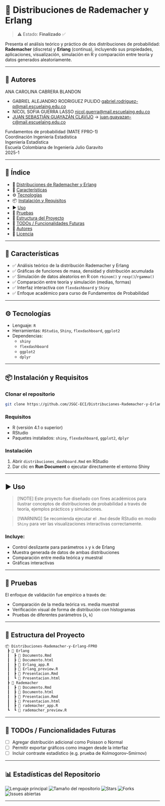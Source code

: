# 📌 Distribuciones de Rademacher y Erlang

> ⚠️ Estado: **Finalizado** ✅

Presenta el análisis teórico y práctico de dos distribuciones de probabilidad: **Rademacher** (discreta) y **Erlang** (continua), incluyendo sus propiedades, aplicaciones, visualización, simulación en R y comparación entre teoría y datos generados aleatoriamente.

---

## 👥 Autores
ANA CAROLINA CABRERA BLANDON

- GABRIEL ALEJANDRO RODRIGUEZ PULIDO [gabriel.rodriguez-p@mail.escuelaing.edu.co](mailto:gabriel.rodriguez-p@mail.escuelaing.edu.co)
- NICOL SOFIA GUERRA LASSO [nicol.guerra@mail.escuelaing.edu.co](mailto:nicol.guerra@mail.escuelaing.edu.co)
- [JUAN SEBASTIÁN GUAYAZÁN CLAVIJO](https://github.com/JSGC-ECI) → [juan.guayazan-c@mail.escuelaing.edu.co](mailto:juan.guayazan-c@mail.escuelaing.edu.co)

Fundamentos de probabilidad (MATE FPRO-1)     
Coordinación Ingeniería Estadística     
Ingeniería Estadística    
Escuela Colombiana de Ingeniería Julio Garavito    
2025-1

---

## 🧠 Índice

- 📌 [Distribuciones de Rademacher y Erlang](#-distribuciones-de-rademacher-y-erlang)
- 🚀 [Características](#-características)
- ⚙️ [Tecnologías](#️-tecnologías)
- 📦 [Instalación y Requisitos](#-instalación-y-requisitos)
- ▶️ [Uso](#️-uso)
- 🧪 [Pruebas](#-pruebas)
- 📁 [Estructura del Proyecto](#-estructura-del-proyecto)
- 📌 [TODOs / Funcionalidades Futuras](#-todos--funcionalidades-futuras)
- 👥 [Autores](#-autores)
- 📄 [Licencia](#-licencia)

---

## 🚀 Características

- ✅ Análisis teórico de la distribución Rademacher y Erlang
- ✅ Gráficas de funciones de masa, densidad y distribución acumulada
- ✅ Simulación de datos aleatorios en R con `rbinom()` y `rexp()`/`rgamma()`
- ✅ Comparación entre teoría y simulación (medias, formas)
- ✅ Interfaz interactiva con `flexdashboard` y `Shiny`
- ✅ Enfoque académico para curso de Fundamentos de Probabilidad

---

## ⚙️ Tecnologías

- Lenguaje: `R`
- Herramientas: `RStudio`, `Shiny`, `flexdashboard`, `ggplot2`
- Dependencias:
  - `shiny`
  - `flexdashboard`
  - `ggplot2`
  - `dplyr`

---

## 📦 Instalación y Requisitos

### Clonar el repositorio

```bash
git clone https://github.com/JSGC-ECI/Distribuciones-Rademacher-y-Erlang-FPRO.git
````

### Requisitos

* R (versión 4.1 o superior)
* RStudio
* Paquetes instalados: `shiny`, `flexdashboard`, `ggplot2`, `dplyr`

### Instalación

1. Abrir `distribuciones_dashboard.Rmd` en RStudio
2. Dar clic en **Run Document** o ejecutar directamente el entorno Shiny

---

## ▶️ Uso

> \[!NOTE]
> Este proyecto fue diseñado con fines académicos para ilustrar conceptos de distribuciones de probabilidad a través de teoría, ejemplos prácticos y simulaciones.

> \[!WARNING]
> Se recomienda ejecutar el `.Rmd` desde RStudio en modo `Shiny` para ver las visualizaciones interactivas correctamente.

### Incluye:

* Control deslizante para parámetros `λ` y `k` de Erlang
* Muestra generada de datos de ambas distribuciones
* Comparación entre media teórica y muestral
* Gráficas interactivas

---

## 🧪 Pruebas

El enfoque de validación fue empírico a través de:

* Comparación de la media teórica vs. media muestral
* Verificación visual de forma de distribución con histogramas
* Pruebas de diferentes parámetros (`λ`, `k`)

---

## 📁 Estructura del Proyecto

```bash
📦 Distribuciones-Rademacher-y-Erlang-FPRO
 ┣ 📂 Erlang
 ┃  ┣ 📜 Documento.Rmd
 ┃  ┣ 📜 Documento.html
 ┃  ┣ 📜 Erlang_app.R                  
 ┃  ┣ 📜 Erlang_preview.R
 ┃  ┣ 📜 Presentacion.Rmd
 ┃  ┗ 📜 Presentacion.html
 ┣ 📂 Rademacher
 ┃  ┣ 📜 Documento.Rmd
 ┃  ┣ 📜 Documento.html
 ┃  ┣ 📜 Presentacion.Rmd
 ┃  ┣ 📜 Presentacion.html
 ┃  ┣ 📜 rademacher_app.R               
 ┗  ┗ 📜 rademacher_preview.R
```

---

## 📌 TODOs / Funcionalidades Futuras

* [ ] Agregar distribución adicional como Poisson o Normal
* [ ] Permitir exportar gráficos como imagen desde la interfaz
* [ ] Incluir contraste estadístico (e.g. prueba de Kolmogorov–Smirnov)

---

## 📊 Estadísticas del Repositorio

![Lenguaje principal](https://img.shields.io/github/languages/top/JSGC-ECI/Distribuciones-Rademacher-y-Erlang-FPRO?style=flat-square)
![Tamaño del repositorio](https://img.shields.io/github/repo-size/JSGC-ECI/Distribuciones-Rademacher-y-Erlang-FPRO?style=flat-square)
![Stars](https://img.shields.io/github/stars/JSGC-ECI/Distribuciones-Rademacher-y-Erlang-FPRO?style=flat-square)
![Forks](https://img.shields.io/github/forks/JSGC-ECI/Distribuciones-Rademacher-y-Erlang-FPRO?style=flat-square)
![Issues abiertas](https://img.shields.io/github/issues/JSGC-ECI/Distribuciones-Rademacher-y-Erlang-FPRO?style=flat-square)

---
